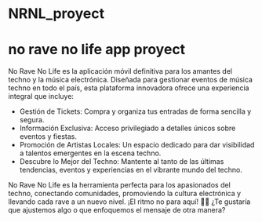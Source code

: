 
# NRNL_proyect
no rave no life app proyect
=======
No Rave No Life es la aplicación móvil definitiva para los amantes del techno y la música electrónica. Diseñada para gestionar eventos de música techno en todo el país, esta plataforma innovadora ofrece una experiencia integral que incluye:
- Gestión de Tickets: Compra y organiza tus entradas de forma sencilla y segura.
- Información Exclusiva: Acceso privilegiado a detalles únicos sobre eventos y fiestas.
- Promoción de Artistas Locales: Un espacio dedicado para dar visibilidad a talentos emergentes en la escena techno.
- Descubre lo Mejor del Techno: Mantente al tanto de las últimas tendencias, eventos y experiencias en el vibrante mundo del techno.

No Rave No Life es la herramienta perfecta para los apasionados del techno, conectando comunidades, promoviendo la cultura electrónica y llevando cada rave a un nuevo nivel. ¡El ritmo no para aquí! 🚀🎶
¿Te gustaría que ajustemos algo o que enfoquemos el mensaje de otra manera?




